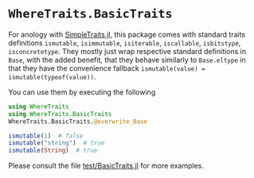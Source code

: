 
# `WhereTraits.BasicTraits`

For anology with [SimpleTraits.jl](https://github.com/mauro3/SimpleTraits.jl), this package comes with standard traits definitions
`ismutable`, `isimmutable`, `isiterable`, `iscallable`, `isbitstype`, `isconcretetype`. They mostly just wrap respective standard definitions in `Base`, with the added benefit, that they behave similarly to `Base.eltype` in that they have the convenience fallback `ismutable(value) = ismutable(typeof(value))`.

You can use them by executing the following
```julia
using WhereTraits
using WhereTraits.BasicTraits
WhereTraits.BasicTraits.@overwrite_Base

ismutable(1)  # false
ismutable("string")  # true
ismutable(String)  # true
```

Please consult the file [test/BasicTraits.jl](https://github.com/jolin-io/WhereTraits.jl/blob/master/test/BasicTraits.jl) for more examples.
